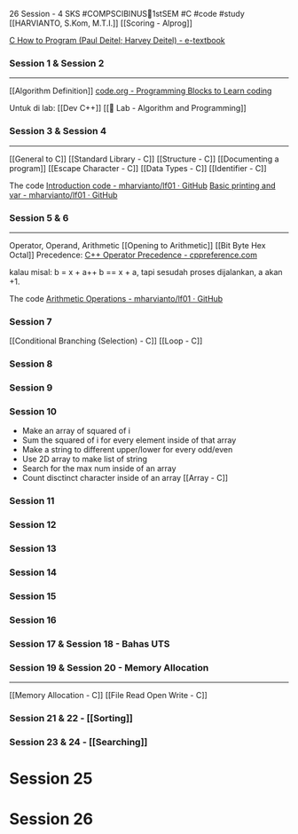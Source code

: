 26 Session - 4 SKS
#COMPSCIBINUS🏫1stSEM #C #code #study 
[[HARVIANTO, S.Kom, M.T.I.]]
[[Scoring - Alprog]]

[C How to Program (Paul Deitel; Harvey Deitel) - e-textbook](https://newbinusmaya.binus.ac.id/lms/lti-viewer/945b06ac-292b-4545-97bf-46cb69db530d/f7450e8b-073a-48c9-bd27-a79021beb0b1/8199b654-4058-4297-a06e-ea31a28e31c8)

### Session 1 & Session 2
---
[[Algorithm Definition]]
[code.org - Programming Blocks to Learn coding](https://code.org)

Untuk di lab: [[Dev C++]]
[[🔬 Lab - Algorithm and Programming]]

### Session 3 & Session 4
---
[[General to C]]
[[Standard Library - C]]
[[Structure - C]]
[[Documenting a program]]
[[Escape Character - C]]
[[Data Types - C]]
[[Identifier - C]]

The code
[Introduction code - mharvianto/lf01 · GitHub](https://github.com/mharvianto/lf01/blob/master/Session01/intro.cpp)
[Basic printing and var - mharvianto/lf01 · GitHub](https://github.com/mharvianto/lf01/blob/master/Session01/perjumlahan.cpp)

### Session 5 & 6
---
Operator, Operand, Arithmetic
[[Opening to Arithmetic]]
[[Bit Byte Hex Octal]]
Precedence: [C++ Operator Precedence - cppreference.com](https://en.cppreference.com/w/cpp/language/operator_precedence)

kalau misal: 
b = x + a++ 
b == x + a, tapi sesudah proses dijalankan, a akan +1.

The code
[Arithmetic Operations - mharvianto/lf01 · GitHub](https://github.com/mharvianto/lf01/blob/master/Session02/Untitled1.cpp)

### Session 7
[[Conditional Branching (Selection) - C]]
[[Loop - C]]

### Session 8
### Session 9
### Session 10
- Make an array of squared of i
- Sum the squared of i for every element inside of that array
- Make a string to different upper/lower for every odd/even
- Use 2D array to make list of string
- Search for the max num inside of an array
- Count disctinct character inside of an array
[[Array - C]]

### Session 11
### Session 12
### Session 13
### Session 14
### Session 15
### Session 16
### Session 17 & Session 18 - Bahas UTS
### Session 19 & Session 20 - Memory Allocation
---
[[Memory Allocation - C]]
[[File Read Open Write - C]]

### Session 21 & 22 - [[Sorting]]
### Session 23 & 24 - [[Searching]]

# Session 25
# Session 26
